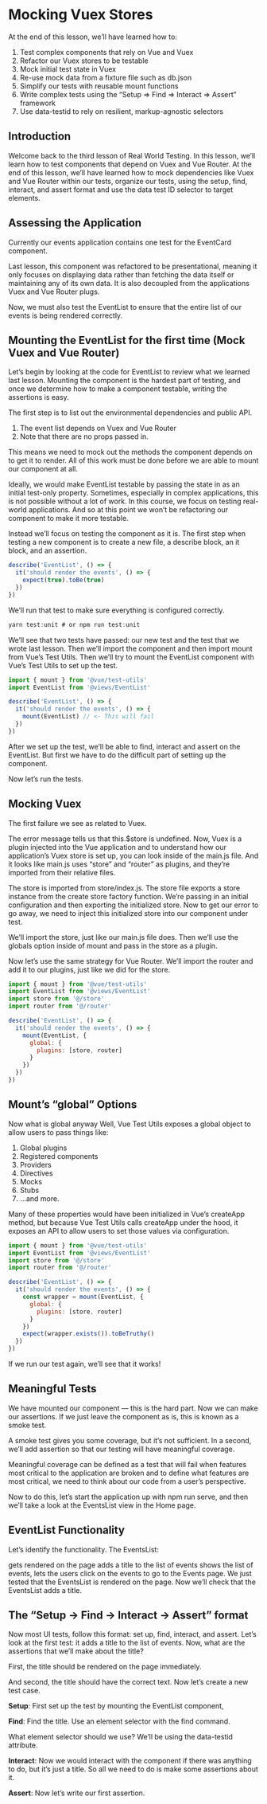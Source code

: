 # Mocking Vuex Stores

At the end of this lesson, we’ll have learned how to:

1. Test complex components that rely on Vue and Vuex
2. Refactor our Vuex stores to be testable
3. Mock initial test state in Vuex
4. Re-use mock data from a fixture file such as db.json
5. Simplify our tests with reusable mount functions
6. Write complex tests using the “Setup ⇒ Find ⇒ Interact ⇒ Assert” framework
7. Use data-testid to rely on resilient, markup-agnostic selectors

## Introduction

Welcome back to the third lesson of Real World Testing. In this lesson, we’ll learn how to test components that depend on Vuex and Vue Router. At the end of this lesson, we’ll have learned how to mock dependencies like Vuex and Vue Router within our tests, organize our tests, using the setup, find, interact, and assert format and use the data test ID selector to target elements.

## Assessing the Application

Currently our events application contains one test for the EventCard component.

Last lesson, this component was refactored to be presentational, meaning it only focuses on displaying data rather than fetching the data itself or maintaining any of its own data. It is also decoupled from the applications Vuex and Vue Router plugs.

Now, we must also test the EventList to ensure that the entire list of our events is being rendered correctly.

## Mounting the EventList for the first time (Mock Vuex and Vue Router)

Let’s begin by looking at the code for EventList to review what we learned last lesson. Mounting the component is the hardest part of testing, and once we determine how to make a component testable, writing the assertions is easy.

The first step is to list out the environmental dependencies and public API.

1. The event list depends on Vuex and Vue Router
2. Note that there are no props passed in.

This means we need to mock out the methods the component depends on to get it to render. All of this work must be done before we are able to mount our component at all.

Ideally, we would make EventList testable by passing the state in as an initial test-only property. Sometimes, especially in complex applications, this is not possible without a lot of work. In this course, we focus on testing real-world applications. And so at this point we won’t be refactoring our component to make it more testable.

Instead we’ll focus on testing the component as it is. The first step when testing a new component is to create a new file, a describe block, an it block, and an assertion.

```javaScript
describe('EventList', () => {
  it('should render the events', () => {
    expect(true).toBe(true)
  })
})
```

We’ll run that test to make sure everything is configured correctly.

```javaScript
yarn test:unit # or npm run test:unit
```

We’ll see that two tests have passed: our new test and the test that we wrote last lesson. Then we’ll import the component and then import mount from Vue’s Test Utils. Then we’ll try to mount the EventList component with Vue’s Test Utils to set up the test.

```javaScript
import { mount } from '@vue/test-utils'
import EventList from '@views/EventList'

describe('EventList', () => {
  it('should render the events', () => {
    mount(EventList) // <- This will fail
  })
})
```

After we set up the test, we’ll be able to find, interact and assert on the EventList. But first we have to do the difficult part of setting up the component.

Now let’s run the tests.

## Mocking Vuex

The first failure we see as related to Vuex.

The error message tells us that this.$store is undefined. Now, Vuex is a plugin injected into the Vue application and to understand how our application’s Vuex store is set up, you can look inside of the main.js file. And it looks like main.js uses “store” and “router” as plugins, and they’re imported from their relative files.

The store is imported from store/index.js. The store file exports a store instance from the create store factory function. We’re passing in an initial configuration and then exporting the initialized store. Now to get our error to go away, we need to inject this initialized store into our component under test.

We’ll import the store, just like our main.js file does. Then we’ll use the globals option inside of mount and pass in the store as a plugin.

Now let’s use the same strategy for Vue Router. We’ll import the router and add it to our plugins, just like we did for the store.

```javaScript
import { mount } from '@vue/test-utils'
import EventList from '@views/EventList'
import store from '@/store'
import router from '@/router'

describe('EventList', () => {
  it('should render the events', () => {
    mount(EventList, {
      global: {
        plugins: [store, router]
      }
    })
  })
})
```

## Mount’s “global” Options

Now what is global anyway Well, Vue Test Utils exposes a global object to allow users to pass things like:

1. Global plugins
2. Registered components
3. Providers
4. Directives
5. Mocks
6. Stubs
7. …and more.

Many of these properties would have been initialized in Vue’s createApp method, but because Vue Test Utils calls createApp under the hood, it exposes an API to allow users to set those values via configuration.

```javaScript
import { mount } from '@vue/test-utils'
import EventList from '@views/EventList'
import store from '@/store'
import router from '@/router'

describe('EventList', () => {
  it('should render the events', () => {
    const wrapper = mount(EventList, {
      global: {
        plugins: [store, router]
      }
    })
    expect(wrapper.exists()).toBeTruthy()
  })
})
```

If we run our test again, we’ll see that it works!

## Meaningful Tests

We have mounted our component — this is the hard part. Now we can make our assertions. If we just leave the component as is, this is known as a smoke test.

A smoke test gives you some coverage, but it’s not sufficient. In a second, we’ll add assertion so that our testing will have meaningful coverage.

Meaningful coverage can be defined as a test that will fail when features most critical to the application are broken and to define what features are most critical, we need to think about our code from a user’s perspective.

Now to do this, let’s start the application up with npm run serve, and then we’ll take a look at the EventsList view in the Home page.

## EventList Functionality

Let’s identify the functionality. The EventsList:

gets rendered on the page
adds a title to the list of events
shows the list of events,
lets the users click on the events to go to the Events page.
We just tested that the EventsList is rendered on the page. Now we’ll check that the EventsList adds a title.

## The “Setup → Find → Interact → Assert” format

Now most UI tests, follow this format: set up, find, interact, and assert. Let’s look at the first test: it adds a title to the list of events. Now, what are the assertions that we’ll make about the title?

First, the title should be rendered on the page immediately.

And second, the title should have the correct text. Now let’s create a new test case.

__Setup__: First set up the test by mounting the EventList component,

__Find__: Find the title. Use an element selector with the find command.

What element selector should we use? We’ll be using the data-testid attribute.

__Interact__: Now we would interact with the component if there was anything to do, but it’s just a title. So all we need to do is make some assertions about it.

__Assert__: Now let’s write our first assertion.
